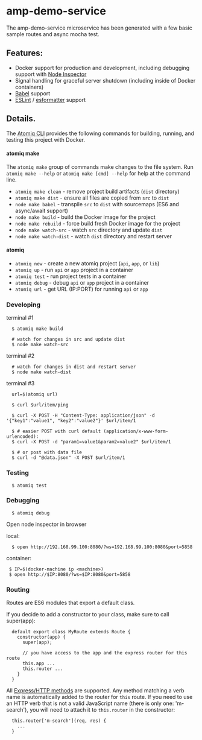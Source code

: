 # amp-demo-service

The amp-demo-service microservice has been generated with a few basic sample routes and async mocha test.

## Features:

  * Docker support for production and development, including debugging support with [Node Inspector](https://github.com/node-inspector/node-inspector)
  * Signal handling for graceful server shutdown (including inside of Docker containers)
  * [Babel](https://babeljs.io) support
  * [ESLint](http://eslint.org/) / [esformatter](https://github.com/millermedeiros/esformatter) support

## Details.


The [Atomiq CLI](https://github.com/atomiqio/atomiq-cli) provides the following commands for building, running, and testing this project with Docker.

  #### atomiq make

  The `atomiq make` group of commands make changes to the file system. Run `atomiq make --help` or `atomiq make [cmd] --help` for help at the command line.

   * `atomiq make clean` - remove project build artifacts (`dist` directory)
   * `atomiq make dist` - ensure all files are copied from `src` to `dist`
   * `node make babel` - transpile `src` to `dist` with sourcemaps (ES6 and async/await support)
   * `node make build` - build the Docker image for the project
   * `node make rebuild` - force build fresh Docker image for the project
   * `node make watch-src` - watch `src` directory and update `dist`
   * `node make watch-dist` - watch `dist` directory and restart server

  #### atomiq

   * `atomiq new` - create a new atomiq project (`api`, `app`, or `lib`)
   * `atomiq up` - run `api` or `app` project in a container
   * `atomiq test` - run project tests in a container
   * `atomiq debug` - debug `api` or `app` project in a container
   * `atomiq url` - get URL (IP:PORT) for running `api` or `app`

  ### Developing

  terminal #1

      $ atomiq make build

      # watch for changes in src and update dist
      $ node make watch-src

  terminal #2

      # watch for changes in dist and restart server
      $ node make watch-dist

  terminal #3

      url=$(atomiq url)

      $ curl $url/item/ping

      $ curl -X POST -H "Content-Type: application/json" -d '{"key1":"value1", "key2":"value2"}' $url/item/1

      $ # easier POST with curl default (application/x-www-form-urlencoded):
      $ curl -X POST -d "param1=value1&param2=value2" $url/item/1

      $ # or post with data file
      $ curl -d "@data.json" -X POST $url/item/1

  ### Testing

      $ atomiq test

  ### Debugging

      $ atomiq debug

  Open node inspector in browser

  local:

      $ open http://192.168.99.100:8080/?ws=192.168.99.100:8080&port=5858

  container:

     $ IP=$(docker-machine ip <machine>)
     $ open http://$IP:8080/?ws=$IP:8080&port=5858

  ### Routing

  Routes are ES6 modules that export a default class.

  If you decide to add a constructor to your class, make sure to call super(app):

      default export class MyRoute extends Route {
        constructor(app) {
          super(app);

          // you have access to the app and the express router for this route
          this.app ...
          this.router ...
        }
      }

  All [Express/HTTP methods](http://expressjs.com/en/4x/api.html#app.METHOD) are supported. Any method matching a verb name is automatically
  added to the router for `this` route. If you need to use an HTTP verb that is not a
  valid JavaScript name (there is only one: 'm-search'), you will need to attach it to `this.router` in the constructor:

      this.router['m-search'](req, res) {
        ...
      }

